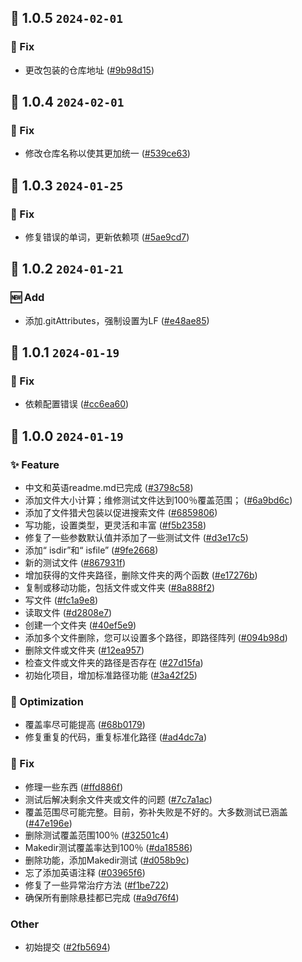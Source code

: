 ## 🎉 1.0.5 `2024-02-01`
### 🐛 Fix
- 更改包装的仓库地址 ([#9b98d15](https://github.com/kwooshung/files/commit/9b98d1563a842474cefcbd0507b95fe6729fa9a0))

## 🎉 1.0.4 `2024-02-01`
### 🐛 Fix
- 修改仓库名称以使其更加统一 ([#539ce63](https://github.com/kwooshung/files/commit/539ce6329a901429da46cb53d40cbb8fabfae404))

## 🎉 1.0.3 `2024-01-25`
### 🐛 Fix
- 修复错误的单词，更新依赖项 ([#5ae9cd7](https://github.com/kwooshung/files/commit/5ae9cd70e57c7ee9ad6c20c9cc25698f99944174))

## 🎉 1.0.2 `2024-01-21`
### 🆕 Add
- 添加.gitAttributes，强制设置为LF ([#e48ae85](https://github.com/kwooshung/files/commit/e48ae85142cd177763fd79c0d2945c9bbde9cb3c))

## 🎉 1.0.1 `2024-01-19`
### 🐛 Fix
- 依赖配置错误 ([#cc6ea60](https://github.com/kwooshung/files/commit/cc6ea606cceb145e0fe98449cf44ec31421ed23e))

## 🎉 1.0.0 `2024-01-19`
### ✨ Feature
- 中文和英语readme.md已完成 ([#3798c58](https://github.com/kwooshung/files/commit/3798c58de0462d60c3e4171fce683a42647518f4))
- 添加文件大小计算；维修测试文件达到100％覆盖范围； ([#6a9bd6c](https://github.com/kwooshung/files/commit/6a9bd6ce08a73b3cd2669a7a6f0771ac4ae0c723))
- 添加了文件猎犬包装以促进搜索文件 ([#6859806](https://github.com/kwooshung/files/commit/68598065ef83a335df92c79b8e0b278182b8ddf9))
- 写功能，设置类型，更灵活和丰富 ([#f5b2358](https://github.com/kwooshung/files/commit/f5b23583588f30ef54ea6cc5f24b026de1d0c8c2))
- 修复了一些参数默认值并添加了一些测试文件 ([#d3e17c5](https://github.com/kwooshung/files/commit/d3e17c59d72b627012d1d4d7043abc5d42146c8f))
- 添加“ isdir”和“ isfile” ([#9fe2668](https://github.com/kwooshung/files/commit/9fe266853f51204daed4a272352d0a2011db1f25))
- 新的测试文件 ([#867931f](https://github.com/kwooshung/files/commit/867931f2700ad63c30001922fc7f071744ac8ac3))
- 增加获得的文件夹路径，删除文件夹的两个函数 ([#e17276b](https://github.com/kwooshung/files/commit/e17276bcf82d2665a87fc25917693109143c788d))
- 复制或移动功能，包括文件或文件夹 ([#8a888f2](https://github.com/kwooshung/files/commit/8a888f23c6da6be7288f7a4497f7d794a09df467))
- 写文件 ([#fc1a9e8](https://github.com/kwooshung/files/commit/fc1a9e808117f8459a244b715000d43f1a5e861e))
- 读取文件 ([#d2808e7](https://github.com/kwooshung/files/commit/d2808e7d2d62602432c86acc3a544a2a21e5e17f))
- 创建一个文件夹 ([#40ef5e9](https://github.com/kwooshung/files/commit/40ef5e99becdfcb68b3f8819f42e8f6f21c46960))
- 添加多个文件删除，您可以设置多个路径，即路径阵列 ([#094b98d](https://github.com/kwooshung/files/commit/094b98dcbfda48fc97c1ad00bfbf5ff21e57b833))
- 删除文件或文件夹 ([#12ea957](https://github.com/kwooshung/files/commit/12ea95729fde7bc08b26080e2ac0fd4339c44bde))
- 检查文件或文件夹的路径是否存在 ([#27d15fa](https://github.com/kwooshung/files/commit/27d15fa10eb6090f680bff69120feb039e980c23))
- 初始化项目，增加标准路径功能 ([#3a42f25](https://github.com/kwooshung/files/commit/3a42f25b401f98fb3605dc3ca3e7a1506a735e43))
### 💩 Optimization
- 覆盖率尽可能提高 ([#68b0179](https://github.com/kwooshung/files/commit/68b01798a8bdb05494f04b3221be90697959ef73))
- 修复重复的代码，重复标准化路径 ([#ad4dc7a](https://github.com/kwooshung/files/commit/ad4dc7a2e7d04d3829b9028a6a2c169911119d36))
### 🐛 Fix
- 修理一些东西 ([#ffd886f](https://github.com/kwooshung/files/commit/ffd886ffa89a79e0b2a15fb293a57a6efffa950e))
- 测试后解决剩余文件夹或文件的问题 ([#7c7a1ac](https://github.com/kwooshung/files/commit/7c7a1ac843b7bea4246afe7ac1ebe23264674bf6))
- 覆盖范围尽可能完整。目前，弥补失败是不好的。大多数测试已涵盖 ([#47e196e](https://github.com/kwooshung/files/commit/47e196e65b4a2834114557b10b071d1bfb4bff8e))
- 删除测试覆盖范围100％ ([#32501c4](https://github.com/kwooshung/files/commit/32501c4d92e72405ce67c87ca892b299c3f75cdf))
- Makedir测试覆盖率达到100％ ([#da18586](https://github.com/kwooshung/files/commit/da1858613c8c52e04eed618647dc12761e844cdc))
- 删除功能，添加Makedir测试 ([#d058b9c](https://github.com/kwooshung/files/commit/d058b9ca79918583dc057e89326a4704d90f4d8d))
- 忘了添加英语注释 ([#03965f6](https://github.com/kwooshung/files/commit/03965f67c89eff5f5c3d74e08c8c3336d2f0ff51))
- 修复了一些异常治疗方法 ([#f1be722](https://github.com/kwooshung/files/commit/f1be7225d059be1401240cb73ee86e54a67542e4))
- 确保所有删除悬挂都已完成 ([#a9d76f4](https://github.com/kwooshung/files/commit/a9d76f4523f753d8096341182a28329cb643c119))
### Other
- 初始提交 ([#2fb5694](https://github.com/kwooshung/files/commit/2fb569486270d052230ee82510fc004129912a6e))